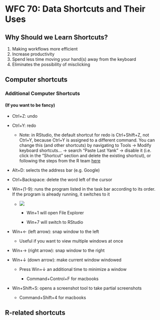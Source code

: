 # WFC 70: Data Shortcuts and Their Uses
## Why Should we Learn Shortcuts?
1. Making workflows more efficient
2. Increase productivity
3. Spend less time moving your hand(s) away from the keyboard 
4. Eliminates the possibility of misclicking

## Computer shortcuts

### Additional Computer Shortcuts
#### (If you want to be fancy) 

-   Ctrl+Z: undo

-   Ctrl+Y: redo

    -   Note: in RStudio, the default shortcut for redo is Ctrl+Shift+Z, not Ctrl+Y, because Ctrl+Y is assigned to a different command. You can change this (and other shortcuts) by navigating to Tools → Modify keyboard shortcuts… → search “Paste Last Yank” → disable it (i.e. click in the “Shortcut” section and delete the existing shortcut), or following the steps from the R team [here](https://support.posit.co/hc/en-us/articles/206382178-Customizing-Keyboard-Shortcuts-in-the-RStudio-IDE)
    
-   Alt+D: selects the address bar (e.g. Google)

-   Ctrl+Backspace: delete the word left of the cursor

-   Win+(1-9): runs the program listed in the task bar according to its order. If the program is already running, it switches to it

    -   ![](https://lh7-rt.googleusercontent.com/docsz/AD_4nXdMlo04cz9pWg6_r9i3tLLBzQfRincxfLOd4wnNZ51gTOq8CAFkTDCWozDWkmy-FiaaSMfs8cGvDD0i-MAKRq1Eyt02EwRGNKLWINpk-kOJaVJZ4RNA0IOpzKvIw465EoG7NF8h?key=YWdbpxiSjg1ykqZRVzbV5svS)

        -   Win+1 will open File Explorer

        -   Win+7 will switch to RStudio

-   Win+← (left arrow): snap window to the left

    -   Useful if you want to view multiple windows at once

-   Win+→ (right arrow): snap window to the right

-   Win+↓ (down arrow): make current window windowed

    -   Press Win+↓ an additional time to minimize a window

        -   Command+Control+F for macbooks

-   Win+Shift+S: opens a screenshot tool to take partial screenshots

    -   Command+Shift+4 for macbooks
 
## R-related shortcuts

